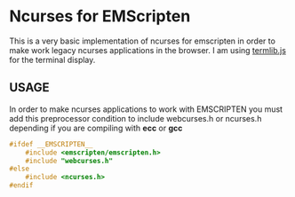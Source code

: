 # Ncurses for EMScripten

This is a very basic implementation of ncurses for emscripten in order to make work legacy ncurses applications in the browser.
I am using [termlib.js](https://www.masswerk.at/termlib/) for the terminal display.

## USAGE

In order to make ncurses applications to work with EMSCRIPTEN you must add this preprocessor condition to include webcurses.h or ncurses.h depending if you are compiling with **ecc** or **gcc**

```c
#ifdef __EMSCRIPTEN__
	#include <emscripten/emscripten.h>
	#include "webcurses.h"
#else
	#include <ncurses.h>
#endif
```

